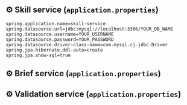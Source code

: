## ⚙️ Skill service (`application.properties`)

```properties
spring.application.name=skill-service
spring.datasource.url=jdbc:mysql://localhost:3306/YOUR_DB_NAME
spring.datasource.username=YOUR_USERNAME
spring.datasource.password=YOUR_PASSWORD
spring.datasource.driver-class-name=com.mysql.cj.jdbc.Driver
spring.jpa.hibernate.ddl-auto=create
spring.jpa.show-sql=true
```

## ⚙️ Brief service (`application.properties`)


## ⚙️ Validation service (`application.properties`)
